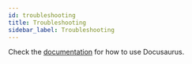 ```yaml
---
id: troubleshooting
title: Troubleshooting
sidebar_label: Troubleshooting
---
```


Check the [documentation](https://docusaurus.io) for how to use Docusaurus.
